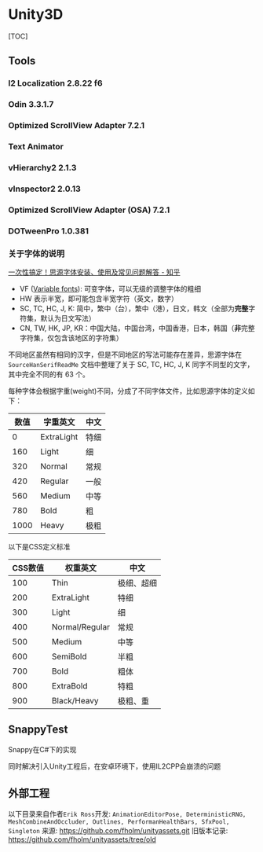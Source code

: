 # Unity3D
[TOC]

## Tools

### l2 Localization 2.8.22 f6

### Odin 3.3.1.7

### Optimized ScrollView Adapter 7.2.1

### Text Animator

### vHierarchy2 2.1.3

### vInspector2 2.0.13

### Optimized ScrollView Adapter (OSA) 7.2.1

### DOTweenPro 1.0.381



### 关于字体的说明

[一次性搞定！思源字体安装、使用及常见问题解答 - 知乎](https://zhuanlan.zhihu.com/p/688363772)

- VF ([Variable fonts](https://zhida.zhihu.com/search?content_id=241100069&content_type=Article&match_order=1&q=Variable+fonts&zd_token=eyJhbGciOiJIUzI1NiIsInR5cCI6IkpXVCJ9.eyJpc3MiOiJ6aGlkYV9zZXJ2ZXIiLCJleHAiOjE3NTg5ODQ1OTksInEiOiJWYXJpYWJsZSBmb250cyIsInpoaWRhX3NvdXJjZSI6ImVudGl0eSIsImNvbnRlbnRfaWQiOjI0MTEwMDA2OSwiY29udGVudF90eXBlIjoiQXJ0aWNsZSIsIm1hdGNoX29yZGVyIjoxLCJ6ZF90b2tlbiI6bnVsbH0.CApCPrMyKJ4bGnuk-vpI_EChPC2Am7bKUGhWA8j9Zrg&zhida_source=entity)): 可变字体，可以无级的调整字体的粗细
- HW 表示半宽，即可能包含半宽字符（英文，数字）
- SC, TC, HC, J, K: 简中，繁中（台），繁中（港），日文，韩文（全部为**完整**字符集，默认为日文写法）
- CN, TW, HK, JP, KR：中国大陆，中国台湾，中国香港，日本，韩国（**非**完整字符集，仅包含该地区的字符集）

不同地区虽然有相同的汉字，但是不同地区的写法可能存在差异，思源字体在 `SourceHanSerifReadMe` 文档中整理了关于 SC, TC, HC, J, K 同字不同型的文字，其中完全不同的有 63 个。



每种字体会根据字重(weight)不同，分成了不同字体文件，比如思源字体的定义如下：

| 数值 | 字重英文   | 中文 |
| ---- | ---------- | ---- |
| 0    | ExtraLight | 特细 |
| 160  | Light      | 细   |
| 320  | Normal     | 常规 |
| 420  | Regular    | 一般 |
| 560  | Medium     | 中等 |
| 780  | Bold       | 粗   |
| 1000 | Heavy      | 极粗 |

以下是CSS定义标准

| CSS数值 | 权重英文       | 中文       |
| ------- | -------------- | ---------- |
| 100     | Thin           | 极细、超细 |
| 200     | ExtraLight     | 特细       |
| 300     | Light          | 细         |
| 400     | Normal/Regular | 常规       |
| 500     | Medium         | 中等       |
| 600     | SemiBold       | 半粗       |
| 700     | Bold           | 粗体       |
| 800     | ExtraBold      | 特粗       |
| 900     | Black/Heavy    | 极粗、重   |



## SnappyTest
Snappy在C#下的实现

同时解决引入Unity工程后，在安卓环境下，使用IL2CPP会崩溃的问题

## 外部工程
以下目录来自作者`Erik Ross`开发: ``AnimationEditorPose, DeterministicRNG, MeshCombineAndOccluder, Outlines, PerformanHealthBars, SfxPool, Singleton``
来源: https://github.com/fholm/unityassets.git
旧版本记录: https://github.com/fholm/unityassets/tree/old



